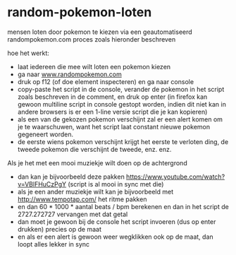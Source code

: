 # random-pokemon-loten
mensen loten door pokemon te kiezen
via een geautomatiseerd randompokemon.com proces zoals hieronder beschreven

hoe het werkt:
* laat iedereen die mee wilt loten een pokemon kiezen
* ga naar www.randompokemon.com
* druk op f12 (of doe element inspecteren) en ga naar console
* copy-paste het script in de console, verander de pokemon in het script zoals beschreven in de comment, en druk op enter (in firefox kan gewoon multiline script in console gestopt worden, indien dit niet kan in andere browsers is er een 1-line versie script die je kan kopieren)
* als een van de gekozen pokemon verschijnt zal er een alert komen om je te waarschuwen, want het script laat constant nieuwe pokemon gegeneert worden.
* de eerste wiens pokemon verschijnt krijgt het eerste te verloten ding, de tweede pokemon die verschijnt de tweede, enz. enz.

Als je het met een mooi muziekje wilt doen op de achtergrond
* dan kan je bijvoorbeeld deze pakken https://www.youtube.com/watch?v=VBlFHuCzPgY (script is al mooi in sync met die) 
* als je een ander muziekje wilt kan je bijvoorbeeld met http://www.tempotap.com/ het ritme pakken 
* en dan 60 * 1000 * aantal beats / bpm berekenen en dan in het script de 2727.272727 vervangen met dat getal
* dan moet je gewoon bij de console het script invoeren (dus op enter drukken) precies op de maat
* en als er een alert is gewoon weer wegklikken ook op de maat, dan loopt alles lekker in sync
